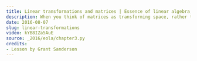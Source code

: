 ```yaml
---
title: Linear transformations and matrices | Essence of linear algebra, chapter 3
description: When you think of matrices as transforming space, rather than as grids of numbers, so much of linear algebra starts to make sense.
date: 2016-08-07
slug: linear-transformations
video: kYB8IZa5AuE
source: _2016/eola/chapter3.py
credits:
- Lesson by Grant Sanderson
---
```


